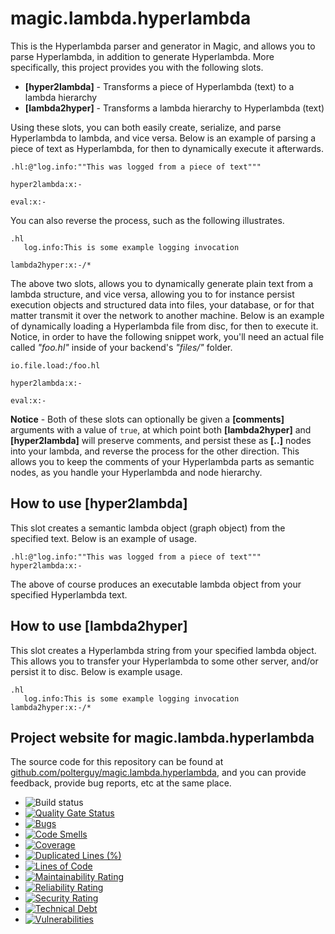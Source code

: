 
# magic.lambda.hyperlambda

This is the Hyperlambda parser and generator in Magic, and allows you to parse Hyperlambda, in addition
to generate Hyperlambda. More specifically, this project provides you with the following slots.

* __[hyper2lambda]__ - Transforms a piece of Hyperlambda (text) to a lambda hierarchy
* __[lambda2hyper]__ - Transforms a lambda hierarchy to Hyperlambda (text)

Using these slots, you can both easily create, serialize, and parse Hyperlambda to lambda, and vice versa.
Below is an example of parsing a piece of text as Hyperlambda, for then to dynamically execute it afterwards.

```
.hl:@"log.info:""This was logged from a piece of text"""

hyper2lambda:x:-

eval:x:-
```

You can also reverse the process, such as the following illustrates.

```
.hl
   log.info:This is some example logging invocation

lambda2hyper:x:-/*
```

The above two slots, allows you to dynamically generate plain text from a lambda structure, and vice versa,
allowing you to for instance persist execution objects and structured data into files, your database, or for
that matter transmit it over the network to another machine. Below is an example of dynamically
loading a Hyperlambda file from disc, for then to execute it. Notice, in order to have the following
snippet work, you'll need an actual file called _"foo.hl"_ inside of your backend's _"files/"_ folder.

```
io.file.load:/foo.hl

hyper2lambda:x:-

eval:x:-
```

**Notice** - Both of these slots can optionally be given a **[comments]** arguments with a value of `true`,
at which point both **[lambda2hyper]** and **[hyper2lambda]** will preserve comments, and persist these as
**[..]** nodes into your lambda, and reverse the process for the other direction. This allows you to keep the
comments of your Hyperlambda parts as semantic nodes, as you handle your Hyperlambda and node hierarchy.

## How to use [hyper2lambda]

This slot creates a semantic lambda object (graph object) from the specified text. Below is an example
of usage.

```
.hl:@"log.info:""This was logged from a piece of text"""
hyper2lambda:x:-
```

The above of course produces an executable lambda object from your specified Hyperlambda text.

## How to use [lambda2hyper]

This slot creates a Hyperlambda string from your specified lambda object. This allows you to
transfer your Hyperlambda to some other server, and/or persist it to disc. Below is example
usage.

```
.hl
   log.info:This is some example logging invocation
lambda2hyper:x:-/*
```

## Project website for magic.lambda.hyperlambda

The source code for this repository can be found at [github.com/polterguy/magic.lambda.hyperlambda](https://github.com/polterguy/magic.lambda.hyperlambda), and you can provide feedback, provide bug reports, etc at the same place.

- ![Build status](https://github.com/polterguy/magic.lambda.hyperlambda/actions/workflows/build.yaml/badge.svg)
- [![Quality Gate Status](https://sonarcloud.io/api/project_badges/measure?project=polterguy_magic.lambda.hyperlambda&metric=alert_status)](https://sonarcloud.io/dashboard?id=polterguy_magic.lambda.hyperlambda)
- [![Bugs](https://sonarcloud.io/api/project_badges/measure?project=polterguy_magic.lambda.hyperlambda&metric=bugs)](https://sonarcloud.io/dashboard?id=polterguy_magic.lambda.hyperlambda)
- [![Code Smells](https://sonarcloud.io/api/project_badges/measure?project=polterguy_magic.lambda.hyperlambda&metric=code_smells)](https://sonarcloud.io/dashboard?id=polterguy_magic.lambda.hyperlambda)
- [![Coverage](https://sonarcloud.io/api/project_badges/measure?project=polterguy_magic.lambda.hyperlambda&metric=coverage)](https://sonarcloud.io/dashboard?id=polterguy_magic.lambda.hyperlambda)
- [![Duplicated Lines (%)](https://sonarcloud.io/api/project_badges/measure?project=polterguy_magic.lambda.hyperlambda&metric=duplicated_lines_density)](https://sonarcloud.io/dashboard?id=polterguy_magic.lambda.hyperlambda)
- [![Lines of Code](https://sonarcloud.io/api/project_badges/measure?project=polterguy_magic.lambda.hyperlambda&metric=ncloc)](https://sonarcloud.io/dashboard?id=polterguy_magic.lambda.hyperlambda)
- [![Maintainability Rating](https://sonarcloud.io/api/project_badges/measure?project=polterguy_magic.lambda.hyperlambda&metric=sqale_rating)](https://sonarcloud.io/dashboard?id=polterguy_magic.lambda.hyperlambda)
- [![Reliability Rating](https://sonarcloud.io/api/project_badges/measure?project=polterguy_magic.lambda.hyperlambda&metric=reliability_rating)](https://sonarcloud.io/dashboard?id=polterguy_magic.lambda.hyperlambda)
- [![Security Rating](https://sonarcloud.io/api/project_badges/measure?project=polterguy_magic.lambda.hyperlambda&metric=security_rating)](https://sonarcloud.io/dashboard?id=polterguy_magic.lambda.hyperlambda)
- [![Technical Debt](https://sonarcloud.io/api/project_badges/measure?project=polterguy_magic.lambda.hyperlambda&metric=sqale_index)](https://sonarcloud.io/dashboard?id=polterguy_magic.lambda.hyperlambda)
- [![Vulnerabilities](https://sonarcloud.io/api/project_badges/measure?project=polterguy_magic.lambda.hyperlambda&metric=vulnerabilities)](https://sonarcloud.io/dashboard?id=polterguy_magic.lambda.hyperlambda)
